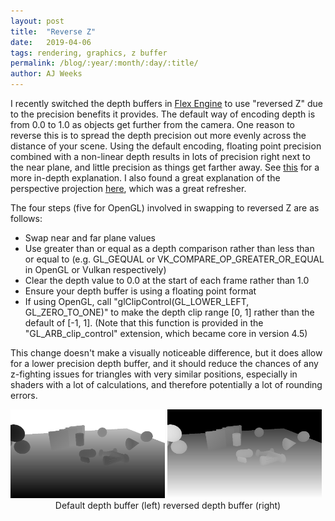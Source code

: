 ```yaml
---
layout: post
title:  "Reverse Z"
date:   2019-04-06
tags: rendering, graphics, z buffer
permalink: /blog/:year/:month/:day/:title/
author: AJ Weeks
---
```


I recently switched the depth buffers in <a class="underline" href="https://ajweeks.com/flex-engine">Flex Engine</a> to use "reversed Z" due to the precision benefits it provides. The default way of encoding depth is from 0.0 to 1.0 as objects get further from the camera. One reason to reverse this is to spread the depth precision out more evenly across the distance of your scene. Using the default encoding, floating point precision combined with a non-linear depth results in lots of precision right next to the near plane, and little precision as things get farther away. See <a class="underline" href="https://www.reedbeta.com/blog/depth-precision-visualized">this</a> for a more in-depth explanation. I also found a great explanation of the perspective projection <a class="underline" href="http://ogldev.atspace.co.uk/www/tutorial12/tutorial12.html">here</a>, which was a great refresher.

The four steps (five for OpenGL) involved in swapping to reversed Z are as follows:
- Swap near and far plane values
- Use greater than or equal as a depth comparison rather than less than or equal to (e.g. GL_GEQUAL or VK_COMPARE_OP_GREATER_OR_EQUAL in OpenGL or Vulkan respectively)
- Clear the depth value to 0.0 at the start of each frame rather than 1.0
- Ensure your depth buffer is using a floating point format
- If using OpenGL, call "glClipControl(GL_LOWER_LEFT, GL_ZERO_TO_ONE)" to make the depth clip range [0, 1] rather than the default of [-1, 1]. (Note that this function is provided in the "GL_ARB_clip_control" extension, which became core in version 4.5)

This change doesn't make a visually noticeable difference, but it does allow for a lower precision depth buffer, and it should reduce the chances of any z-fighting issues for triangles with very similar positions, especially in shaders with a lot of calculations, and therefore potentially a lot of rounding errors.

<div width="100%">
<a data-fancybox="gallery" href="/assets/img/depth-default.jpg"><img src="/assets/img/depth-default.jpg" width="49%"></a>
<a data-fancybox="gallery" href="/assets/img/depth-reversed.jpg"><img src="/assets/img/depth-reversed.jpg" width="49%"></a>

<center>
Default depth buffer (left) reversed depth buffer (right)
</center>
</div>

<br />
